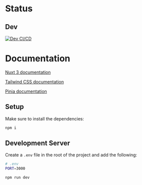# Status

## Dev

[![Dev CI/CD](https://github.com/emleria/core-frontend/actions/workflows/build-dev.yml/badge.svg?branch=dev)](https://github.com/emleria/core-frontend/actions/workflows/build-dev.yml)

# Documentation

[Nuxt 3 documentation](https://nuxt.com/docs/getting-started/introduction)

[Tailwind CSS documentation](https://tailwindcss.com/docs)

[Pinia documentation](https://pinia.vuejs.org/introduction.html)

## Setup

Make sure to install the dependencies:

```bash
npm i
```

## Development Server

Create a `.env` file in the root of the project and add the following:

```bash
# .env
PORT=3000
```

```bash
npm run dev
```
